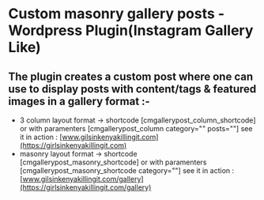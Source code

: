 # Custom masonry gallery posts - Wordpress Plugin(Instagram Gallery Like)
## The plugin creates a custom post where one can use to display posts with content/tags & featured images in a gallery format :-
- 3 column layout format -> shortcode [cmgallerypost_column_shortcode] or with paramenters [cmgallerypost_column category="" posts=""]
see it in action : [www.gilsinkenyakillingit.com](https://girlsinkenyakillingit.com)
- masonry layout format -> shortcode [cmgallerypost_masonry_shortcode] or with paramenters [cmgallerypost_masonry_shortcode category=""]
see it in action : [www.gilsinkenyakillingit.com/gallery](https://girlsinkenyakillingit.com/gallery)
